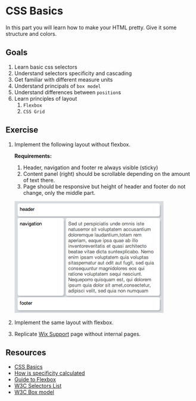 # CSS Basics
In this part you will learn how to make your HTML pretty. Give it some structure and colors.

## Goals
1. Learn basic css selectors
1. Understand selectors specificity and cascading
1. Get familiar with different measure units
1. Understand principals of `box model`
1. Understand differences between `position`s
1. Learn principles of layout
    1. `Flexbox`
    2. `CSS Grid`

## Exercise
1. Implement the following layout without flexbox.

    **Requirements:**
    
    1. Header, navigation and footer re always visible (sticky)
    2. Content panel (right) should be scrollable depending on the amount of text there.
    3. Page should be responsive but height of header and footer do not change, only the middle part.

    ![layout](/assets/layout.png)    
1. Implement the same layout with flexbox.
1. Replicate [Wix Support](https://support.wix.com/en/) page without internal pages.

## Resources
* [CSS Basics](http://www.cssbasics.com/)
* [How is specificity calculated](https://developer.mozilla.org/en-US/docs/Web/CSS/Specificity#How_is_specificity_calculated)
* [Guide to Flexbox](https://css-tricks.com/snippets/css/a-guide-to-flexbox/)
* [W3C Selectors List](https://www.w3.org/TR/selectors-3/#selectors)
* [W3C Box model](https://www.w3.org/TR/CSS2/box.html)